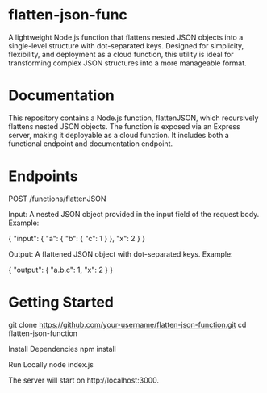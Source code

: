 # flatten-json-func
A lightweight Node.js function that flattens nested JSON objects into a single-level structure with dot-separated keys. Designed for simplicity, flexibility, and deployment as a cloud function, this utility is ideal for transforming complex JSON structures into a more manageable format.

# Documentation
This repository contains a Node.js function, flattenJSON, which recursively flattens nested JSON objects. The function is exposed via an Express server, making it deployable as a cloud function. It includes both a functional endpoint and documentation endpoint.

# Endpoints
POST /functions/flattenJSON

Input: A nested JSON object provided in the input field of the request body.
Example:

{
  "input": {
    "a": {
      "b": {
        "c": 1
      }
    },
    "x": 2
  }
}

Output: A flattened JSON object with dot-separated keys.
Example:

{
  "output": {
    "a.b.c": 1,
    "x": 2
  }
}

# Getting Started

git clone https://github.com/your-username/flatten-json-function.git
cd flatten-json-function

Install Dependencies
npm install

Run Locally
node index.js

The server will start on http://localhost:3000.